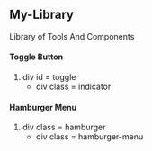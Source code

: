 ## My-Library

Library of Tools And Components


#### Toggle Button

1. div id = toggle
    - div class = indicator

#### Hamburger Menu

1. div class = hamburger
    - div class = hamburger-menu
